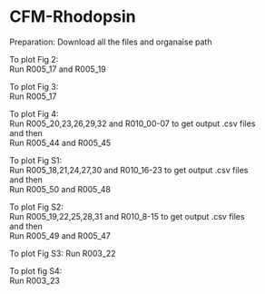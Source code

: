 # CFM-Rhodopsin

Preparation:
Download all the files and organaise path

To plot Fig 2:
<br>Run R005_17 and R005_19

To plot Fig 3: 
<br>Run R005_17

To plot Fig 4: 
<br>Run R005_20,23,26,29,32 and R010_00-07 to get output .csv files
<br>and then
<br>Run R005_44 and R005_45

To plot Fig S1:
<br>Run R005_18,21,24,27,30 and R010_16-23 to get output .csv files
<br>and then
<br>Run R005_50 and R005_48

To plot Fig S2:
<br>Run R005_19,22,25,28,31 and R010_8-15 to get output .csv files
<br>and then
<br>Run R005_49 and R005_47

To plot Fig S3:
Run R003_22

To plot fig S4:
<br>Run R003_23

